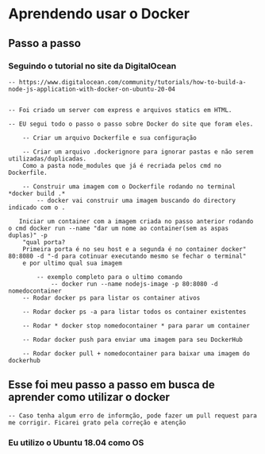 # Aprendendo usar o Docker

## Passo a passo

### Seguindo o tutorial no site da DigitalOcean

    -- https://www.digitalocean.com/community/tutorials/how-to-build-a-node-js-application-with-docker-on-ubuntu-20-04


    -- Foi criado um server com express e arquivos statics em HTML.

    -- EU segui todo o passo o passo sobre Docker do site que foram eles.

        -- Criar um arquivo Dockerfile e sua configuração

        -- Criar um arquivo .dockerignore para ignorar pastas e não serem utilizadas/duplicadas. 
        Como a pasta node_modules que já é recriada pelos cmd no Dockerfile.

        -- Construir uma imagem com o Dockerfile rodando no terminal *docker build .*
            -- docker vai construir uma imagem buscando do directory indicado com o .

       Iniciar um container com a imagem criada no passo anterior rodando o cmd docker run --name "dar um nome ao container(sem as aspas duplas)" -p 
        "qual porta? 
        Primeira porta é no seu host e a segunda é no container docker" 80:8080 -d "-d para cotinuar executando mesmo se fechar o terminal" 
        e por ultimo qual sua imagem

            -- exemplo completo para o ultimo comando
                -- docker run --name nodejs-image -p 80:8080 -d nomedocontainer
        -- Rodar docker ps para listar os container ativos

        -- Rodar docker ps -a para listar todos os container existentes

        -- Rodar * docker stop nomedocontainer * para parar um container

        -- Rodar docker push para enviar uma imagem para seu DockerHub

        -- Rodar docker pull + nomedocontainer para baixar uma imagem do dockerhub

## Esse foi meu passo a passo em busca de aprender como utilizar o docker

    -- Caso tenha algum erro de informção, pode fazer um pull request para me corrigir. Ficarei grato pela correção e atenção

### Eu utilizo o Ubuntu 18.04 como OS
